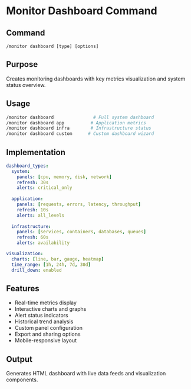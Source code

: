 # Monitor Dashboard Command

## Command
`/monitor dashboard [type] [options]`

## Purpose
Creates monitoring dashboards with key metrics visualization and system status overview.

## Usage
```bash
/monitor dashboard               # Full system dashboard
/monitor dashboard app          # Application metrics
/monitor dashboard infra        # Infrastructure status
/monitor dashboard custom      # Custom dashboard wizard
```

## Implementation
```yaml
dashboard_types:
  system:
    panels: [cpu, memory, disk, network]
    refresh: 30s
    alerts: critical_only
  
  application:
    panels: [requests, errors, latency, throughput]
    refresh: 10s
    alerts: all_levels
  
  infrastructure:
    panels: [services, containers, databases, queues]
    refresh: 60s
    alerts: availability

visualization:
  charts: [line, bar, gauge, heatmap]
  time_range: [1h, 24h, 7d, 30d]
  drill_down: enabled
```

## Features
- Real-time metrics display
- Interactive charts and graphs
- Alert status indicators
- Historical trend analysis
- Custom panel configuration
- Export and sharing options
- Mobile-responsive layout

## Output
Generates HTML dashboard with live data feeds and visualization components.